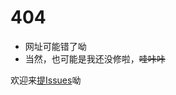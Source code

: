 # **404**

- 网址可能错了呦
- 当然，也可能是我还没修啦，~~哇咔咔~~

欢迎来[提Issues](https://github.com/luguoba/luguoba.github.io/issues/new)呦
